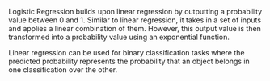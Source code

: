 Logistic Regression builds upon linear regression by outputting a probability value between 0 and 1. Similar to linear regression, it takes in a set of inputs and applies a linear combination of them. However, this output value is then transformed into a probability value using an exponential function. 

Linear regression can be used for binary classification tasks where the predicted probability represents the probability that an object belongs in one classification over the other.

